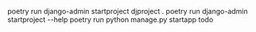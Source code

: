 poetry run django-admin startproject djproject .
poetry run django-admin startproject --help
poetry run python manage.py startapp todo